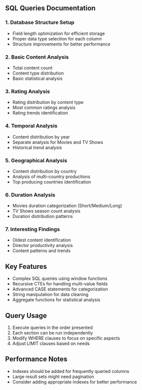 ## SQL Queries Documentation

### 1. Database Structure Setup
- Field length optimization for efficient storage
- Proper data type selection for each column
- Structure improvements for better performance

### 2. Basic Content Analysis
- Total content count
- Content type distribution
- Basic statistical analysis

### 3. Rating Analysis
- Rating distribution by content type
- Most common ratings analysis
- Rating trends identification

### 4. Temporal Analysis
- Content distribution by year
- Separate analysis for Movies and TV Shows
- Historical trend analysis

### 5. Geographical Analysis
- Content distribution by country
- Analysis of multi-country productions
- Top producing countries identification

### 6. Duration Analysis
- Movies duration categorization (Short/Medium/Long)
- TV Shows season count analysis
- Duration distribution patterns

### 7. Interesting Findings
- Oldest content identification
- Director productivity analysis
- Content patterns and trends

## Key Features
- Complex SQL queries using window functions
- Recursive CTEs for handling multi-value fields
- Advanced CASE statements for categorization
- String manipulation for data cleaning
- Aggregate functions for statistical analysis

## Query Usage
1. Execute queries in the order presented
2. Each section can be run independently
3. Modify WHERE clauses to focus on specific aspects
4. Adjust LIMIT clauses based on needs

## Performance Notes
- Indexes should be added for frequently queried columns
- Large result sets might need pagination
- Consider adding appropriate indexes for better performance
